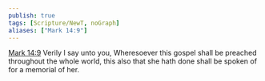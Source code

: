 ```yaml
---
publish: true
tags: [Scripture/NewT, noGraph]
aliases: ["Mark 14:9"]
---
```

[Mark 14:9](https://churchofjesuschrist.org/study/scriptures/nt/mark/14?lang=eng&id=p9#p9) Verily I say unto you, Wheresoever this gospel shall be preached throughout the whole world, this also that she hath done shall be spoken of for a memorial of her.
